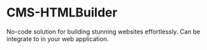 # CMS-HTMLBuilder
No-code solution for building stunning websites effortlessly. Can be integrate to in your web application.
